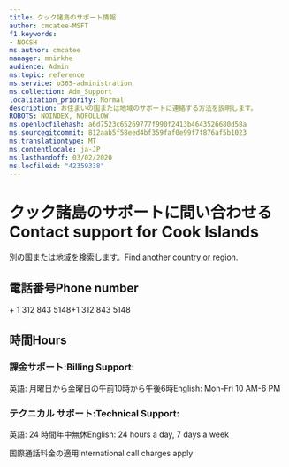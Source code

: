```yaml
---
title: クック諸島のサポート情報
author: cmcatee-MSFT
f1.keywords:
- NOCSH
ms.author: cmcatee
manager: mnirkhe
audience: Admin
ms.topic: reference
ms.service: o365-administration
ms.collection: Adm_Support
localization_priority: Normal
description: お住まいの国または地域のサポートに連絡する方法を説明します。
ROBOTS: NOINDEX, NOFOLLOW
ms.openlocfilehash: a6d7523c65269777f990f2413b4643526680d58a
ms.sourcegitcommit: 812aab5f58eed4bf359faf0e99f7f876af5b1023
ms.translationtype: MT
ms.contentlocale: ja-JP
ms.lasthandoff: 03/02/2020
ms.locfileid: "42359338"
---
```

# <a name="contact-support-for-cook-islands"></a><span data-ttu-id="eac44-103">クック諸島のサポートに問い合わせる</span><span class="sxs-lookup"><span data-stu-id="eac44-103">Contact support for Cook Islands</span></span>

<span data-ttu-id="eac44-104">[別の国または地域を検索します](../contact-support-for-business-products.md)。</span><span class="sxs-lookup"><span data-stu-id="eac44-104">[Find another country or region](../contact-support-for-business-products.md).</span></span>

## <a name="phone-number"></a><span data-ttu-id="eac44-105">電話番号</span><span class="sxs-lookup"><span data-stu-id="eac44-105">Phone number</span></span>
<span data-ttu-id="eac44-106">+ 1 312 843 5148</span><span class="sxs-lookup"><span data-stu-id="eac44-106">+1 312 843 5148</span></span>

## <a name="hours"></a><span data-ttu-id="eac44-107">時間</span><span class="sxs-lookup"><span data-stu-id="eac44-107">Hours</span></span>
### <a name="billing-support"></a><span data-ttu-id="eac44-108">課金サポート:</span><span class="sxs-lookup"><span data-stu-id="eac44-108">Billing Support:</span></span>

<span data-ttu-id="eac44-109">英語: 月曜日から金曜日の午前10時から午後6時</span><span class="sxs-lookup"><span data-stu-id="eac44-109">English: Mon-Fri 10 AM-6 PM</span></span>

### <a name="technical-support"></a><span data-ttu-id="eac44-110">テクニカル サポート:</span><span class="sxs-lookup"><span data-stu-id="eac44-110">Technical Support:</span></span>

<span data-ttu-id="eac44-111">英語: 24 時間年中無休</span><span class="sxs-lookup"><span data-stu-id="eac44-111">English: 24 hours a day, 7 days a week</span></span>

<span data-ttu-id="eac44-112">国際通話料金の適用</span><span class="sxs-lookup"><span data-stu-id="eac44-112">International call charges apply</span></span>
